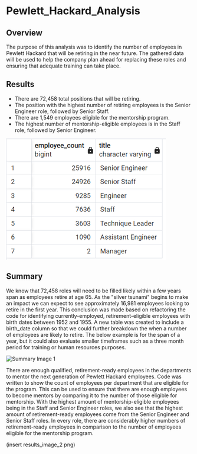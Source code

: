 # Pewlett_Hackard_Analysis


## Overview

The purpose of this analysis was to identify the number of employees in Pewlett Hackard that will be retiring in the near future. The gathered data will be used to help the company plan ahead for replacing these roles and ensuring that adequate training can take place. 


## Results

- There are 72,458 total positions that will be retiring.
- The position with the highest number of retiring employees is the Senior Engineer role, followed by Senior Staff.
- There are 1,549 employees eligible for the mentorship program.
- The highest number of mentorship-eligible employees is in the Staff role, followed by Senior Engineer.

![Image 1](https://github.com/Aleahkita/Pewlett_Hackard_Analysis/blob/main/results_image_1.png)


## Summary

We know that 72,458 roles will need to be filled likely within a few years span as employees retire at age 65. As the "silver tsunami" begins to make an impact we can expect to see approximately 16,981 employees looking to retire in the first year. This conclusion was made based on refactoring the code for identifying currently-employed, retirement-eligible employees with birth dates between 1952 and 1955. A new table was created to include a birth_date column so that we could further breakdown the when a number of employees are  likely to retire. The below example is for the span of a year, but it could also evaluate smaller timeframes such as a three month period for training or human resources purposes.

![Summary Image 1](https://github.com/Aleahkita/Pewlett_Hackard_Analysis/commit/e9af3c6b5bbecbdd7b0ef3fc891ee8ec5f858cb0)


There are enough qualified, retirement-ready employees in the departments to mentor the next generation of Pewlett Hackard employees. Code was written to show the count of employees per department that are eligible for the program. This can be used to ensure that there are enough employees to become  mentors by comparing it to the number of those eligible for mentorship. With the highest amount of mentorship-eligible employees being in the Staff and Senior Engineer roles, we also see that the highest amount of retirement-ready employees come from the Senior Engineer and Senior Staff roles. In every role, there are considerably higher numbers of retirement-ready employees in comparison to the number of employees eligible for the mentorship program.

(insert results_image_2 png)
